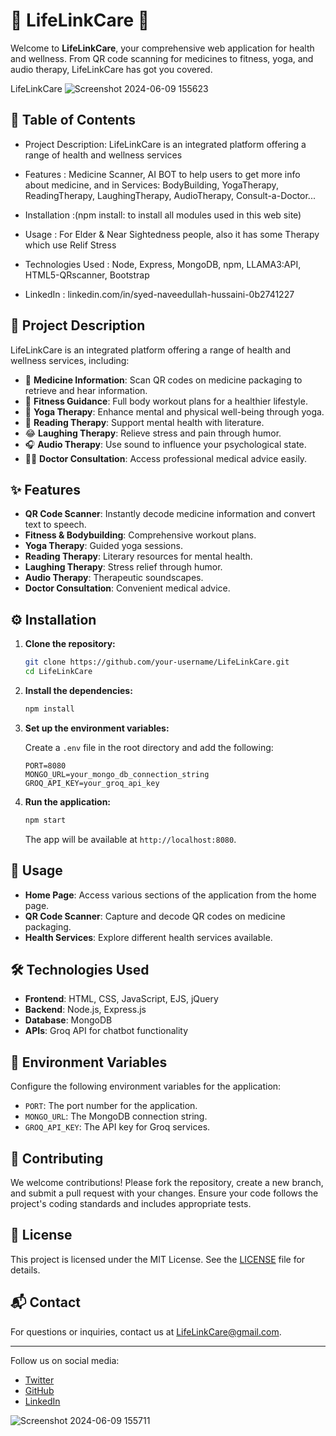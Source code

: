 # 🌟 LifeLinkCare 🌟

Welcome to **LifeLinkCare**, your comprehensive web application for health and wellness. From QR code scanning for medicines to fitness, yoga, and audio therapy, LifeLinkCare has got you covered.

LifeLinkCare ![Screenshot 2024-06-09 155623](https://github.com/syedNaveedullah/Life-Link-Care/assets/129250457/d4a5f179-e789-479a-a087-0744e6bd6e61)

## 📜 Table of Contents

- Project Description: LifeLinkCare is an integrated platform offering a range of health and wellness services

- Features : Medicine Scanner, AI BOT to help users to get more info about medicine, and in Services: BodyBuilding, YogaTherapy, ReadingTherapy, LaughingTherapy, AudioTherapy, Consult-a-Doctor...

- Installation :(npm install: to install all modules used in this web site)

- Usage : For Elder & Near Sightedness people, also it has some Therapy which use Relif Stress

- Technologies Used : Node, Express, MongoDB, npm, LLAMA3:API, HTML5-QRscanner, Bootstrap

- LinkedIn : linkedin.com/in/syed-naveedullah-hussaini-0b2741227

## 📝 Project Description

LifeLinkCare is an integrated platform offering a range of health and wellness services, including:

- 🏥 **Medicine Information**: Scan QR codes on medicine packaging to retrieve and hear information.
- 💪 **Fitness Guidance**: Full body workout plans for a healthier lifestyle.
- 🧘 **Yoga Therapy**: Enhance mental and physical well-being through yoga.
- 📖 **Reading Therapy**: Support mental health with literature.
- 😂 **Laughing Therapy**: Relieve stress and pain through humor.
- 🎧 **Audio Therapy**: Use sound to influence your psychological state.
- 👨‍⚕️ **Doctor Consultation**: Access professional medical advice easily.

## ✨ Features

- **QR Code Scanner**: Instantly decode medicine information and convert text to speech.
- **Fitness & Bodybuilding**: Comprehensive workout plans.
- **Yoga Therapy**: Guided yoga sessions.
- **Reading Therapy**: Literary resources for mental health.
- **Laughing Therapy**: Stress relief through humor.
- **Audio Therapy**: Therapeutic soundscapes.
- **Doctor Consultation**: Convenient medical advice.

## ⚙️ Installation

1. **Clone the repository:**

   ```bash
   git clone https://github.com/your-username/LifeLinkCare.git
   cd LifeLinkCare
   ```

2. **Install the dependencies:**

   ```bash
   npm install
   ```

3. **Set up the environment variables:**

   Create a `.env` file in the root directory and add the following:

   ```plaintext
   PORT=8080
   MONGO_URL=your_mongo_db_connection_string
   GROQ_API_KEY=your_groq_api_key
   ```

4. **Run the application:**

   ```bash
   npm start
   ```

   The app will be available at `http://localhost:8080`.

## 🚀 Usage

- **Home Page**: Access various sections of the application from the home page.
- **QR Code Scanner**: Capture and decode QR codes on medicine packaging.
- **Health Services**: Explore different health services available.

## 🛠️ Technologies Used

- **Frontend**: HTML, CSS, JavaScript, EJS, jQuery
- **Backend**: Node.js, Express.js
- **Database**: MongoDB
- **APIs**: Groq API for chatbot functionality

## 🔧 Environment Variables

Configure the following environment variables for the application:

- `PORT`: The port number for the application.
- `MONGO_URL`: The MongoDB connection string.
- `GROQ_API_KEY`: The API key for Groq services.

## 🤝 Contributing

We welcome contributions! Please fork the repository, create a new branch, and submit a pull request with your changes. Ensure your code follows the project's coding standards and includes appropriate tests.

## 📜 License

This project is licensed under the MIT License. See the [LICENSE](LICENSE) file for details.

## 📬 Contact

For questions or inquiries, contact us at [LifeLinkCare@gmail.com](mailto:LifeLinkCare@gmail.com).

---

Follow us on social media:

- [Twitter](https://x.com/s_naveed10?t=pba-zRnyakH9t05Ifz6aqw&s=09)
- [GitHub](https://github.com/syedNaveedullah)
- [LinkedIn](https://www.linkedin.com/in/syed-naveedullah-hussaini-0b2741227?lipi=urn%3Ali%3Apage%3Ad_flagship3_profile_view_base_contact_details%3Bx4jIBeHxTQugttrBCjNX7Q%3D%3D)
  
![Screenshot 2024-06-09 155711](https://github.com/syedNaveedullah/Life-Link-Care/assets/129250457/841dc6e7-de49-40ec-89a5-f9d2171b0553)

